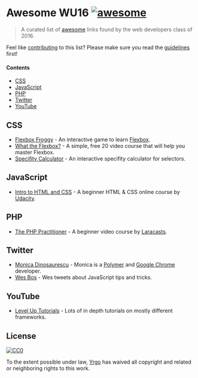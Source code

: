 # Awesome WU16 [![awesome](https://cdn.rawgit.com/sindresorhus/awesome/master/media/badge.svg)](https://github.com/sindresorhus/awesome)

> A curated list of [awesome](https://github.com/sindresorhus/awesome#readme) links found by the web developers class of 2016.

Feel like [contributing](CONTRIBUTING.md) to this list? Please make sure you read the [guidelines](CONTRIBUTING.md) first!

#### Contents

- [CSS](#css)
- [JavaScript](#javascript)
- [PHP](#php)
- [Twitter](#twitter)
- [YouTube](#youtube)

## CSS

- [Flexbox Froggy](http://flexboxfroggy.com) -  An interactive game to learn [Flexbox](https://developer.mozilla.org/en-US/docs/Web/CSS/CSS_Flexible_Box_Layout/Using_CSS_flexible_boxes).
- [What the Flexbox?](http://flexbox.io) - A simple, free 20 video course that will help you master Flexbox.
- [Specifity Calculator](https://specificity.keegan.st/) - An interactive specifity calculator for selectors.

## JavaScript

- [Intro to HTML and CSS](https://www.udacity.com/course/intro-to-html-and-css--ud304) - A beginner HTML & CSS online course by [Udacity](https://www.udacity.com).

## PHP

- [The PHP Practitioner](https://laracasts.com/series/php-for-beginners) - A beginner video course by [Laracasts](https://laracasts.com).

## Twitter

- [Monica Dinosaurescu](https://twitter.com/notwaldorf) - Monica is a [Polymer](https://www.polymer-project.org) and [Google Chrome](https://www.google.com/chrome) developer.
- [Wes Bos](https://twitter.com/wesbos) - Wes tweets about JavaScript tips and tricks.

## YouTube

- [Level Up Tutorials](https://www.youtube.com/channel/UCyU5wkjgQYGRB0hIHMwm2Sg) - Lots of in depth tutorials on mostly different frameworks.

## License

[![CC0](https://mirrors.creativecommons.org/presskit/buttons/88x31/svg/cc-zero.svg)](https://creativecommons.org/publicdomain/zero/1.0/)

To the extent possible under law, [Yrgo](http://yrgo.se) has waived all copyright and related or neighboring rights to this work.
